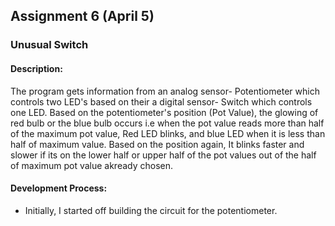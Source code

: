 ## Assignment 6 (April 5)
### Unusual Switch

#### Description:
The program gets information from an analog sensor- Potentiometer which controls two LED's based on their  a digital sensor- Switch which controls one LED.
Based on the potentiometer's position (Pot Value), the glowing of red bulb or the blue bulb occurs i.e when the pot value reads more than half of the maximum pot value,
Red LED blinks, and blue LED when it is less than half of maximum value. Based on the position again, It blinks faster and slower if its on the lower half or upper half
of the pot values out of the half of maximum pot value akready chosen.

#### Development Process:
- Initially, I started off building the circuit for the potentiometer. 
